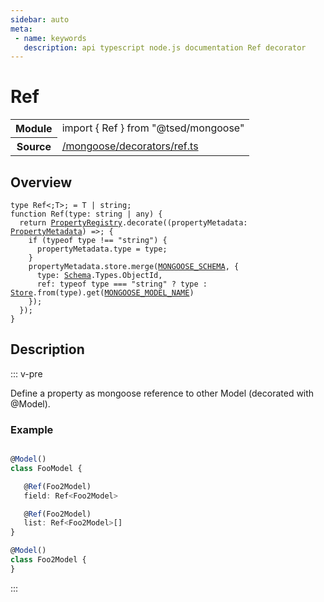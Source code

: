 ```yaml
---
sidebar: auto
meta:
 - name: keywords
   description: api typescript node.js documentation Ref decorator
---
```

# Ref <Badge text="Decorator" type="decorator"/>
<!-- Summary -->
<section class="symbol-info"><table class="is-full-width"><tbody><tr><th>Module</th><td><div class="lang-typescript"><span class="token keyword">import</span> { Ref }&nbsp;<span class="token keyword">from</span>&nbsp;<span class="token string">"@tsed/mongoose"</span></div></td></tr><tr><th>Source</th><td><a href="https://github.com/Romakita/ts-express-decorators/blob/v4.30.2/src//mongoose/decorators/ref.ts#L0-L0">/mongoose/decorators/ref.ts</a></td></tr></tbody></table></section>

<!-- Overview -->
## Overview


<pre><code class="typescript-lang ">type Ref&lt<span class="token punctuation">;</span>T&gt<span class="token punctuation">;</span><span class="token punctuation"> = </span>T | <span class="token keyword">string</span><span class="token punctuation">;</span>
function <span class="token function">Ref</span><span class="token punctuation">(</span>type<span class="token punctuation">:</span> <span class="token keyword">string</span> | <span class="token keyword">any</span><span class="token punctuation">)</span> <span class="token punctuation">{</span>
  return <a href="/api/common/jsonschema/registries/PropertyRegistry.html"><span class="token">PropertyRegistry</span></a>.<span class="token function">decorate</span><span class="token punctuation">(</span><span class="token punctuation">(</span>propertyMetadata<span class="token punctuation">:</span> <a href="/api/common/jsonschema/class/PropertyMetadata.html"><span class="token">PropertyMetadata</span></a><span class="token punctuation">)</span> =&gt<span class="token punctuation">;</span> <span class="token punctuation">{</span>
    if <span class="token punctuation">(</span>typeof type !== "<span class="token keyword">string</span>"<span class="token punctuation">)</span> <span class="token punctuation">{</span>
      propertyMetadata.type<span class="token punctuation"> = </span>type<span class="token punctuation">;</span>
    <span class="token punctuation">}</span>
    propertyMetadata.store.<span class="token function">merge</span><span class="token punctuation">(</span><a href="/api/mongoose/constants/MONGOOSE_SCHEMA.html"><span class="token">MONGOOSE_SCHEMA</span></a><span class="token punctuation">,</span> <span class="token punctuation">{</span>
      type<span class="token punctuation">:</span> <a href="/api/common/jsonschema/decorators/Schema.html"><span class="token">Schema</span></a>.Types.ObjectId<span class="token punctuation">,</span>
      ref<span class="token punctuation">:</span> typeof type === "<span class="token keyword">string</span>" ? type <span class="token punctuation">:</span> <a href="/api/core/class/Store.html"><span class="token">Store</span></a>.<span class="token keyword">from</span><span class="token punctuation">(</span>type<span class="token punctuation">)</span>.<span class="token function">get</span><span class="token punctuation">(</span><a href="/api/mongoose/constants/MONGOOSE_MODEL_NAME.html"><span class="token">MONGOOSE_MODEL_NAME</span></a><span class="token punctuation">)</span>
    <span class="token punctuation">}</span><span class="token punctuation">)</span><span class="token punctuation">;</span>
  <span class="token punctuation">}</span><span class="token punctuation">)</span><span class="token punctuation">;</span>
<span class="token punctuation">}</span>
</code></pre>



<!-- Description -->
## Description

::: v-pre

Define a property as mongoose reference to other Model (decorated with @Model).

### Example

```typescript

@Model()
class FooModel {

   @Ref(Foo2Model)
   field: Ref<Foo2Model>

   @Ref(Foo2Model)
   list: Ref<Foo2Model>[]
}

@Model()
class Foo2Model {
}
```


:::